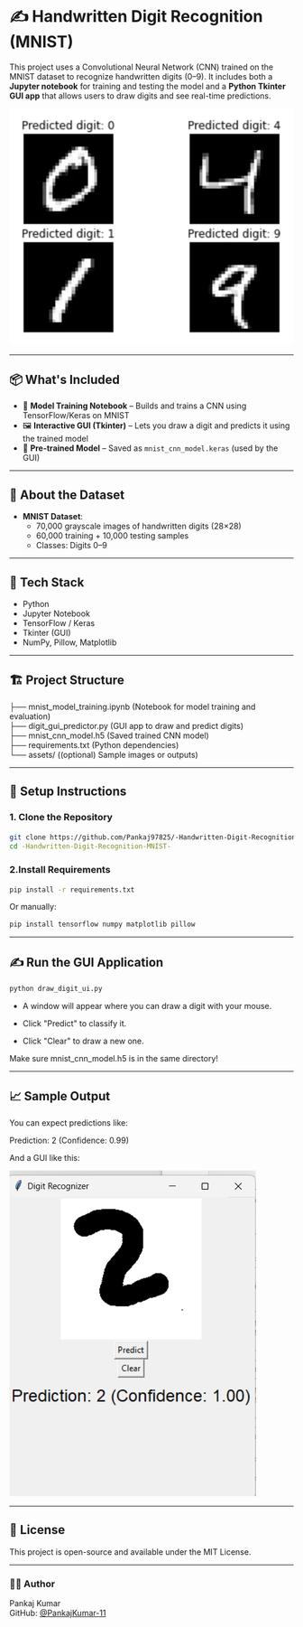 # ✍️ Handwritten Digit Recognition (MNIST)

This project uses a Convolutional Neural Network (CNN) trained on the MNIST dataset to recognize handwritten digits (0–9). It includes both a **Jupyter notebook** for training and testing the model and a **Python Tkinter GUI app** that allows users to draw digits and see real-time predictions.

![Sample Output](assets/digits.png)

---

## 📦 What's Included

- 🧠 **Model Training Notebook** – Builds and trains a CNN using TensorFlow/Keras on MNIST
- 🖼️ **Interactive GUI (Tkinter)** – Lets you draw a digit and predicts it using the trained model
- 📁 **Pre-trained Model** – Saved as `mnist_cnn_model.keras` (used by the GUI)

---

## 🧠 About the Dataset

- **MNIST Dataset**:
  - 70,000 grayscale images of handwritten digits (28×28)
  - 60,000 training + 10,000 testing samples
  - Classes: Digits 0–9

---

## 🧰 Tech Stack

- Python
- Jupyter Notebook
- TensorFlow / Keras
- Tkinter (GUI)
- NumPy, Pillow, Matplotlib

---

## 🏗️ Project Structure

├── mnist_model_training.ipynb   (Notebook for model training and evaluation)<br>
├── digit_gui_predictor.py    (GUI app to draw and predict digits)<br>
├── mnist_cnn_model.h5   (Saved trained CNN model)<br>
├── requirements.txt    (Python dependencies)<br>
└── assets/    ((optional) Sample images or outputs)<br>




---

## 🚀 Setup Instructions

### 1. Clone the Repository

```bash
git clone https://github.com/Pankaj97825/-Handwritten-Digit-Recognition-MNIST-.git
cd -Handwritten-Digit-Recognition-MNIST-
```

### 2.Install Requirements

```bash
pip install -r requirements.txt
```
Or manually:

```bash
pip install tensorflow numpy matplotlib pillow
```

---


## ✍️ Run the GUI Application

```bash
python draw_digit_ui.py
```
- A window will appear where you can draw a digit with your mouse.

- Click "Predict" to classify it.

- Click "Clear" to draw a new one.



Make sure mnist_cnn_model.h5 is in the same directory!

---

## 📈 Sample Output
You can expect predictions like:

Prediction: 2 (Confidence: 0.99)

And a GUI like this:

![Sample Output](assets/output.png)

---

## 📄 License
This project is open-source and available under the MIT License.

---
### 🙋‍♂️ Author
Pankaj Kumar<br>
GitHub: [@PankajKumar-11](https://github.com/PankajKumar-11)

